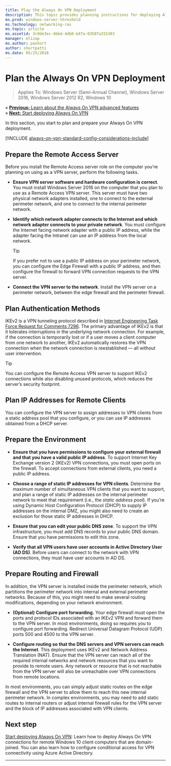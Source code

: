 ```yaml
---
title: Play the Always On VPN Deployment
description: This topic provides planning instructions for deploying Always On VPN in Windows Server 2016.
ms.prod: windows-server-threshold
ms.technology: networking-ras
ms.topic: article
ms.assetid: 3c9de3ec-4bbd-4db0-b47a-03507a315383
manager: elizap
ms.author: pashort
author: shortpatti
ms.date: 05/25/2018
---
```

# Plan the Always On VPN Deployment

>Applies To: Windows Server (Semi-Annual Channel), Windows Server 2016, Windows Server 2012 R2, Windows 10


&#171;  [**Previous:** Learn about the Always On VPN advanced features](always-on-vpn-adv-options.md)<br>
&#187;  [**Next:** Start deploying Always On VPN](always-on-vpn-deploy-deployment.md)

In this section, you start to plan and prepare your Always On VPN deployment.

[!INCLUDE [always-on-vpn-standard-config-considerations-include](../../../includes/always-on-vpn-standard-config-considerations-include.md)]


## Prepare the Remote Access Server

Before you install the Remote Access server role on the computer you're planning on using as a VPN server, perform the following tasks. 

- **Ensure VPN server software and hardware configuration is correct**. You must install Windows Server 2016 on the computer that you plan to use as a Remote Access VPN server. This server must have two physical network adapters installed, one to connect to the external perimeter network, and one to connect to the internal perimeter network.

- **Identify which network adapter connects to the Internet and which network adapter connects to your private network**. You must configure the Internet facing network adapter with a public IP address, while the adapter facing the Intranet can use an IP address from the local network.

    >[!TIP]
    >If you prefer not to use a public IP address on your perimeter network, you can configure the Edge Firewall with a public IP address, and then configure the firewall to forward VPN connection requests to the VPN server.

- **Connect the VPN server to the network**. Install the VPN server on a perimeter network, between the edge firewall and the perimeter firewall.

## Plan Authentication Methods

IKEv2 is a VPN tunneling protocol described in [Internet Engineering Task Force Request for Comments 7296](https://datatracker.ietf.org/doc/rfc7296/). The primary advantage of IKEv2 is that it tolerates interruptions in the underlying network connection. For example, if the connection is temporarily lost or if a user moves a client computer from one network to another, IKEv2 automatically restores the VPN connection when the network connection is reestablished — all without user intervention.

>[!TIP]
>You can configure the Remote Access VPN server to support IKEv2 connections while also disabling unused protocols, which reduces the server’s security footprint. 

## Plan IP Addresses for Remote Clients

You can configure the VPN server to assign addresses to VPN clients from a static address pool that you configure, or you can use IP addresses obtained from a DHCP server. 

## Prepare the Environment

- **Ensure that you have permissions to configure your external firewall and that you have a valid public IP address**. To support Internet Key Exchange version 2 \(IKEv2\) VPN connections, you must open ports on the firewall. To accept connections from external clients, you need a public IP address.

- **Choose a range of static IP addresses for VPN clients**. Determine the maximum number of simultaneous VPN clients that you want to support, and plan a range of static IP addresses on the internal perimeter network to meet that requirement (i.e., the *static address pool*). If you’re using Dynamic Host Configuration Protocol \(DHCP\) to supply IP addresses on the internal DMZ, you might also need to create an exclusion for those static IP addresses in DHCP.

- **Ensure that you can edit your public DNS zone**. To support the VPN infrastructure, you must add DNS records to your public DNS domain. Ensure that you have permissions to edit this zone.

- **Verify that all VPN users have user accounts in Active Directory User \(AD DS\)**. Before users can connect to the network with VPN connections, they must have user accounts in AD DS.

## Prepare Routing and Firewall 

In addition, the VPN server is installed inside the perimeter network, which partitions the perimeter network into internal and external perimeter networks. Because of this, you might need to make several routing modifications, depending on your network environment.

- **\(Optional\) Configure port forwarding.** Your edge firewall must open the ports and protocol IDs associated with an IKEv2 VPN and forward them to the VPN server. In most environments, doing so requires you to configure port forwarding. Redirect Universal Datagram Protocol (UDP) ports 500 and 4500 to the VPN server.

- **Configure routing so that the DNS servers and VPN servers can reach the Internet**. This deployment uses IKEv2 and Network Address Translation \(NAT\). Ensure that the VPN server can reach all of the required internal networks and network resources that you want to provide to remote users. Any network or resource that is not reachable from the VPN server will also be unreachable over VPN connections from remote locations.

In most environments, you can simply adjust static routes on the edge firewall and the VPN server to allow them to reach this new internal perimeter network. In complex environments, you may need to add static routes to internal routers or adjust internal firewall rules for the VPN server and the block of IP addresses associated with VPN clients.

## Next step
[Start deploying Always On VPN](always-on-vpn-deploy-deployment.md): Learn how to deploy Always On VPN connections for remote Windows 10 client computers that are domain-joined. You can also learn how to configure conditional access for VPN connectivity using Azure Active Directory. 

---